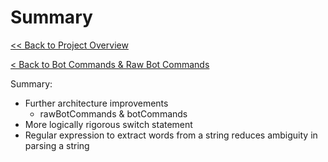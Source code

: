 # Summary
[<< Back to Project Overview](../defenderIndex.md)

[< Back to Bot Commands & Raw Bot Commands](botCommands.md)

Summary:
  - Further architecture improvements
    - rawBotCommands & botCommands
  - More logically rigorous switch statement
  - Regular expression to extract words from a string reduces ambiguity in parsing a string


